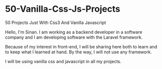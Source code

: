 # 50-Vanilla-Css-Js-Projects
50 Projects Just With Css3 And Vanilla Javascript


Hello, I'm Sinan. I am working as a backend developer in a software company and I am developing software with the Laravel framework. 

Because of my interest in front-end, I will be sharing here both to learn and to keep what I learned at hand. By the way, I will not use any framework. 

I will be using vanilla css and javascript in all my projects.
